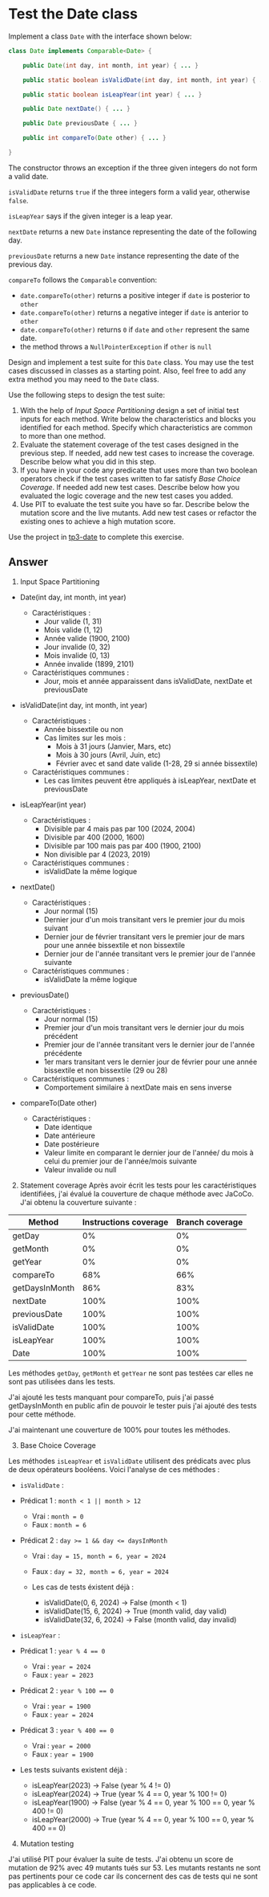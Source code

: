 # Test the Date class

Implement a class `Date` with the interface shown below:

```java
class Date implements Comparable<Date> {

    public Date(int day, int month, int year) { ... }

    public static boolean isValidDate(int day, int month, int year) { ... }

    public static boolean isLeapYear(int year) { ... }

    public Date nextDate() { ... }

    public Date previousDate { ... }

    public int compareTo(Date other) { ... }

}
```

The constructor throws an exception if the three given integers do not form a valid date.

`isValidDate` returns `true` if the three integers form a valid year, otherwise `false`.

`isLeapYear` says if the given integer is a leap year.

`nextDate` returns a new `Date` instance representing the date of the following day.

`previousDate` returns a new `Date` instance representing the date of the previous day.

`compareTo` follows the `Comparable` convention:

* `date.compareTo(other)` returns a positive integer if `date` is posterior to `other`
* `date.compareTo(other)` returns a negative integer if `date` is anterior to `other`
* `date.compareTo(other)` returns `0` if `date` and `other` represent the same date.
* the method throws a `NullPointerException` if `other` is `null` 

Design and implement a test suite for this `Date` class.
You may use the test cases discussed in classes as a starting point. 
Also, feel free to add any extra method you may need to the `Date` class.


Use the following steps to design the test suite:

1. With the help of *Input Space Partitioning* design a set of initial test inputs for each method. Write below the characteristics and blocks you identified for each method. Specify which characteristics are common to more than one method.
2. Evaluate the statement coverage of the test cases designed in the previous step. If needed, add new test cases to increase the coverage. Describe below what you did in this step.
3. If you have in your code any predicate that uses more than two boolean operators check if the test cases written to far satisfy *Base Choice Coverage*. If needed add new test cases. Describe below how you evaluated the logic coverage and the new test cases you added.
4. Use PIT to evaluate the test suite you have so far. Describe below the mutation score and the live mutants. Add new test cases or refactor the existing ones to achieve a high mutation score.

Use the project in [tp3-date](../code/tp3-date) to complete this exercise.

## Answer

1. Input Space Partitioning

- Date(int day, int month, int year)
  - Caractéristiques :
    - Jour valide (1, 31)
    - Mois valide (1, 12)
    - Année valide (1900, 2100)
    - Jour invalide (0, 32)
    - Mois invalide (0, 13)
    - Année invalide (1899, 2101)
  - Caractéristiques communes :
    - Jour, mois et année apparaissent dans isValidDate, nextDate et previousDate

- isValidDate(int day, int month, int year)
  - Caractéristiques :
    - Année bissextile ou non
    - Cas limites sur les mois :
      - Mois à 31 jours (Janvier, Mars, etc)
      - Mois à 30 jours (Avril, Juin, etc)
      - Février avec et sand date valide (1-28, 29 si année bissextile)
  - Caractéristiques communes :
    - Les cas limites peuvent être appliqués à isLeapYear, nextDate et previousDate

- isLeapYear(int year)
  - Caractéristiques :
    - Divisible par 4 mais pas par 100 (2024, 2004)
    - Divisible par 400 (2000, 1600)
    - Divisible par 100 mais pas par 400 (1900, 2100)
    - Non divisible par 4 (2023, 2019)
  - Caractéristiques communes :
    - isValidDate la même logique

- nextDate()
  - Caractéristiques :
    - Jour normal (15)
    - Dernier jour d'un mois transitant vers le premier jour du mois suivant
    - Dernier jour de février transitant vers le premier jour de mars pour une année bissextile et non bissextile
    - Dernier jour de l'année transitant vers le premier jour de l'année suivante
  - Caractéristiques communes :
    - isValidDate la même logique

- previousDate()
  - Caractéristiques :
    - Jour normal (15)
    - Premier jour d'un mois transitant vers le dernier jour du mois précédent
    - Premier jour de l'année transitant vers le dernier jour de l'année précédente
    - 1er mars transitant vers le dernier jour de février pour une année bissextile et non bissextile (29 ou 28)
  - Caractéristiques communes :
    - Comportement similaire à nextDate mais en sens inverse

- compareTo(Date other)
  - Caractéristiques :
    - Date identique
    - Date antérieure
    - Date postérieure
    - Valeur limite en comparant le dernier jour de l'année/ du mois à celui du premier jour de l'année/mois suivante
    - Valeur invalide ou null

2. Statement coverage
Après avoir écrit les tests pour les caractéristiques identifiées, j'ai évalué la couverture de chaque méthode avec JaCoCo. J'ai obtenu la couverture suivante :

| Method | Instructions coverage | Branch coverage |
|--------|-----------------------|-----------------|
| getDay | 0% | 0% |
| getMonth | 0% | 0% |
| getYear | 0% | 0% |
| compareTo | 68% | 66% |
| getDaysInMonth | 86% | 83% |
| nextDate | 100% | 100% |
| previousDate | 100% | 100% |
| isValidDate | 100% | 100% |
| isLeapYear | 100% | 100% |
| Date | 100% | 100% |

Les méthodes `getDay`, `getMonth` et `getYear` ne sont pas testées car elles ne sont pas utilisées dans les tests.

J'ai ajouté les tests manquant pour compareTo, puis j'ai passé getDaysInMonth en public afin de pouvoir le tester puis j'ai ajouté des tests pour cette méthode.

J'ai maintenant une couverture de 100% pour toutes les méthodes.

3. Base Choice Coverage

Les méthodes `isLeapYear` et `isValidDate` utilisent des prédicats avec plus de deux opérateurs booléens.
Voici l'analyse de ces méthodes :

- `isValidDate` :
- Prédicat 1 : `month < 1 || month > 12`
  - Vrai : `month = 0`
  - Faux : `month = 6`

- Prédicat 2 : `day >= 1 && day <= daysInMonth`
  - Vrai : `day = 15, month = 6, year = 2024`
  - Faux : `day = 32, month = 6, year = 2024`

  - Les cas de tests éxistent déjà :
    - isValidDate(0, 6, 2024) → False (month < 1)
    - isValidDate(15, 6, 2024) → True (month valid, day valid)
    - isValidDate(32, 6, 2024) → False (month valid, day invalid)
  
- `isLeapYear` :
- Prédicat 1 : `year % 4 == 0`
  - Vrai : `year = 2024`
  - Faux : `year = 2023`
- Prédicat 2 : `year % 100 == 0`
  - Vrai : `year = 1900`
  - Faux : `year = 2024`
- Prédicat 3 : `year % 400 == 0`
  - Vrai : `year = 2000`
  - Faux : `year = 1900`

- Les tests suivants existent déjà :
  - isLeapYear(2023) → False (year % 4 != 0)
  - isLeapYear(2024) → True (year % 4 == 0, year % 100 != 0)
  - isLeapYear(1900) → False (year % 4 == 0, year % 100 == 0, year % 400 != 0)
  - isLeapYear(2000) → True (year % 4 == 0, year % 100 == 0, year % 400 == 0)

4. Mutation testing

J'ai utilisé PIT pour évaluer la suite de tests. J'ai obtenu un score de mutation de 92% avec 49 mutants tués sur 53. Les mutants restants ne sont pas pertinents pour ce code car ils concernent des cas de tests qui ne sont pas applicables à ce code.